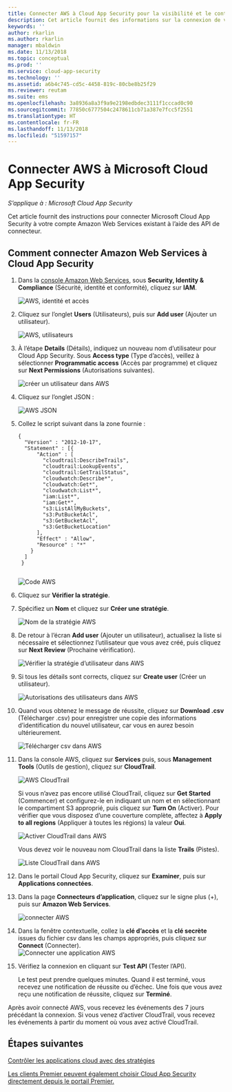 ```yaml
---
title: Connecter AWS à Cloud App Security pour la visibilité et le contrôle d’utilisation | Microsoft Docs
description: Cet article fournit des informations sur la connexion de votre application AWS à Cloud App Security à l’aide du connecteur d’API.
keywords: ''
author: rkarlin
ms.author: rkarlin
manager: mbaldwin
ms.date: 11/13/2018
ms.topic: conceptual
ms.prod: ''
ms.service: cloud-app-security
ms.technology: ''
ms.assetid: a6b4c745-cd5c-4458-819c-80cbe8b25f29
ms.reviewer: reutam
ms.suite: ems
ms.openlocfilehash: 3a8936a8a3f9a9e2198edbdec3111f1cccad0c90
ms.sourcegitcommit: 77850c6777504c2478611cb71a387e7fcc5f2551
ms.translationtype: HT
ms.contentlocale: fr-FR
ms.lasthandoff: 11/13/2018
ms.locfileid: "51597157"
---
```

# <a name="connect-aws-to-microsoft-cloud-app-security"></a>Connecter AWS à Microsoft Cloud App Security

*S’applique à : Microsoft Cloud App Security*

Cet article fournit des instructions pour connecter Microsoft Cloud App Security à votre compte Amazon Web Services existant à l’aide des API de connecteur.  
  
## <a name="how-to-connect-amazon-web-services-to-cloud-app-security"></a>Comment connecter Amazon Web Services à Cloud App Security  
  
1.  Dans la [console Amazon Web Services](https://console.aws.amazon.com/), sous **Security, Identity & Compliance** (Sécurité, identité et conformité), cliquez sur **IAM**.  
  
     ![AWS, identité et accès](./media/aws-identity-and-access.png "AWS, identité et accès")  
  
2.  Cliquez sur l’onglet **Users** (Utilisateurs), puis sur **Add user** (Ajouter un utilisateur).  
  
     ![AWS, utilisateurs](./media/aws-users.png "AWS, utilisateurs")      
  
4.  À l’étape **Details** (Détails), indiquez un nouveau nom d’utilisateur pour Cloud App Security. Sous **Access type** (Type d’accès), veillez à sélectionner **Programmatic access** (Accès par programme) et cliquez sur **Next Permissions** (Autorisations suivantes).  

     ![créer un utilisateur dans AWS](./media/aws-create-user.png "Créer un utilisateur dans AWS")

5. Cliquez sur l’onglet JSON :

     ![AWS JSON](./media/aws-json.png "Onglet AWS JSON")

6. Collez le script suivant dans la zone fournie :

    ```     
    {  
      "Version" : "2012-10-17",  
      "Statement" : [{  
          "Action" : [  
            "cloudtrail:DescribeTrails",  
            "cloudtrail:LookupEvents",  
            "cloudtrail:GetTrailStatus",  
            "cloudwatch:Describe*",  
            "cloudwatch:Get*",  
            "cloudwatch:List*",  
            "iam:List*",  
            "iam:Get*",
            "s3:ListAllMyBuckets",
            "s3:PutBucketAcl",
            "s3:GetBucketAcl",
            "s3:GetBucketLocation"
          ],  
          "Effect" : "Allow",  
          "Resource" : "*"  
        }  
      ]  
     }  
  
    ```  

     ![Code AWS](./media/aws-code.png "Code AWS")
    
6. Cliquez sur **Vérifier la stratégie**.

7. Spécifiez un **Nom** et cliquez sur **Créer une stratégie**.

     ![Nom de la stratégie AWS](./media/aws-create-policy.png "AWS : créer une stratégie")

9. De retour à l’écran **Add user** (Ajouter un utilisateur), actualisez la liste si nécessaire et sélectionnez l’utilisateur que vous avez créé, puis cliquez sur **Next Review** (Prochaine vérification).

   ![Vérifier la stratégie d’utilisateur dans AWS](./media/aws-review-user.png "Vérifier un utilisateur dans AWS")

10. Si tous les détails sont corrects, cliquez sur **Create user** (Créer un utilisateur).

    ![Autorisations des utilisateurs dans AWS](./media/aws-user-permissions.png "Vérifier les autorisations des utilisateurs dans AWS")

11. Quand vous obtenez le message de réussite, cliquez sur **Download .csv** (Télécharger .csv) pour enregistrer une copie des informations d’identification du nouvel utilisateur, car vous en aurez besoin ultérieurement.  

    ![Télécharger csv dans AWS](./media/aws-download-csv.png "Télécharger csv dans AWS")
  
10. Dans la console AWS, cliquez sur **Services** puis, sous **Management Tools** (Outils de gestion), cliquez sur **CloudTrail**.  
  
     ![AWS CloudTrail](./media/aws-cloudtrail.png "AWS CloudTrail")  
  
    Si vous n’avez pas encore utilisé CloudTrail, cliquez sur **Get Started** (Commencer) et configurez-le en indiquant un nom et en sélectionnant le compartiment S3 approprié, puis cliquez sur **Turn On** (Activer). Pour vérifier que vous disposez d’une couverture complète, affectez à **Apply to all regions** (Appliquer à toutes les régions) la valeur **Oui**.
  
       ![Activer CloudTrail dans AWS](./media/aws-turnon-cloudtrail.png "Activer CloudTrail dans AWS")
  
    Vous devez voir le nouveau nom CloudTrail dans la liste **Trails** (Pistes).
    
      ![Liste CloudTrail dans AWS](./media/aws-cloudtrail-list.png "Liste CloudTrail dans AWS")
  
11. Dans le portail Cloud App Security, cliquez sur **Examiner**, puis sur **Applications connectées**.  
  
12. Dans la page **Connecteurs d’application**, cliquez sur le signe plus (+), puis sur **Amazon Web Services**.  
  
     ![connecter AWS](./media/connect-aws.png "connecter AWS")  
  
13. Dans la fenêtre contextuelle, collez la **clé d’accès** et la **clé secrète** issues du fichier csv dans les champs appropriés, puis cliquez sur **Connect** (Connecter).  
   ![Connecter une application AWS](./media/aws-connect-app.png "Connecter une application AWS") 
  
14. Vérifiez la connexion en cliquant sur **Test API** (Tester l’API).  
  
     Le test peut prendre quelques minutes. Quand il est terminé, vous recevez une notification de réussite ou d’échec. Une fois que vous avez reçu une notification de réussite, cliquez sur **Terminé**.  
  
Après avoir connecté AWS, vous recevez les événements des 7 jours précédant la connexion. Si vous venez d’activer CloudTrail, vous recevez les événements à partir du moment où vous avez activé CloudTrail.
  
## <a name="next-steps"></a>Étapes suivantes  
[Contrôler les applications cloud avec des stratégies](control-cloud-apps-with-policies.md)   

[Les clients Premier peuvent également choisir Cloud App Security directement depuis le portail Premier.](https://premier.microsoft.com/)  
  
  